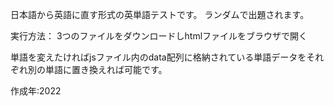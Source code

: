 日本語から英語に直す形式の英単語テストです。
ランダムで出題されます。

実行方法：
3つのファイルをダウンロードしhtmlファイルをブラウザで開く

単語を変えたければjsファイル内のdata配列に格納されている単語データをそれぞれ別の単語に置き換えれば可能です。

作成年:2022
